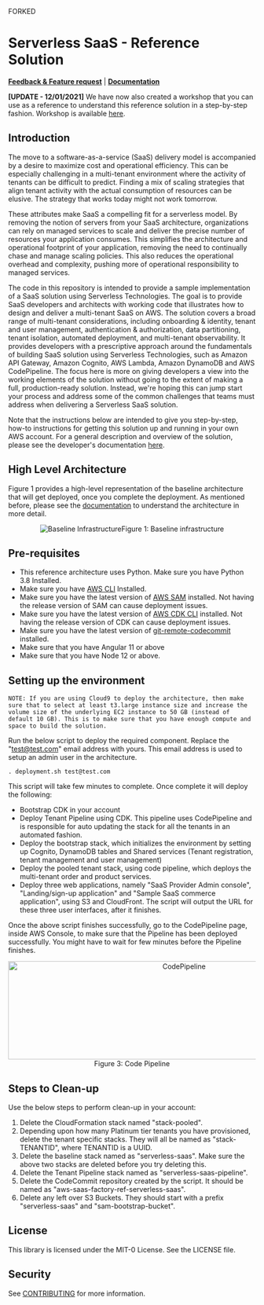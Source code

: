 FORKED

# Serverless SaaS - Reference Solution

**[Feedback & Feature request](https://github.com/aws-samples/aws-saas-factory-ref-solution-serverless-saas/issues/new)** | **[Documentation](DOCUMENTATION.md)**

**[UPDATE - 12/01/2021]** We have now also created a workshop that you can use as a reference to understand this reference solution in a step-by-step fashion. Workshop is available [here](https://github.com/aws-samples/aws-serverless-saas-workshop).

## Introduction

The move to a software-as-a-service (SaaS) delivery model is accompanied by a desire to maximize cost and operational efficiency. This can be especially challenging in a multi-tenant environment where the activity of tenants can be difficult to predict. Finding a mix of scaling strategies that align tenant activity with the actual consumption of resources can be elusive. The strategy that works today might not work tomorrow.

These attributes make SaaS a compelling fit for a serverless model. By removing the notion of servers from your SaaS architecture, organizations can rely on managed services to scale and deliver the precise number of resources your application consumes. This simplifies the architecture and operational footprint of your application, removing the need to continually chase and manage scaling policies. This also reduces the operational overhead and complexity, pushing more of operational responsibility to managed services.

The code in this repository is intended to provide a sample implementation of a SaaS solution using Serverless Technologies. The goal is to provide SaaS developers and architects with working code that illustrates how to design and deliver a multi-tenant SaaS on AWS. The solution covers a broad range of multi-tenant considerations, including onboarding & identity, tenant and user management, authentication & authorization, data partitioning, tenant isolation, automated deployment, and multi-tenant observability. It provides developers with a prescriptive approach around the fundamentals of building SaaS solution using Serverless Technologies, such as Amazon API Gateway, Amazon Cognito, AWS Lambda, Amazon DynamoDB and AWS CodePipeline. The focus here is more on giving developers a view into the working elements of the solution without going to the extent of making a full, production-ready solution. Instead, we're hoping this can jump start your process and address some of the common challenges that teams must address when delivering a Serverless SaaS solution.

Note that the instructions below are intended to give you step-by-step, how-to instructions for getting this solution up and running in your own AWS account. For a general description and overview of the solution, please see the developer's documentation [here](DOCUMENTATION.md).

## High Level Architecture

Figure 1 provides a high-level representation of the baseline architecture that will get deployed, once you complete the deployment. As mentioned before, please see the [documentation](DOCUMENTATION.md) to understand the architecture in more detail.

<p align="center"><img src="images/Baseline.png" alt="Baseline Infrastructure"/>Figure 1: Baseline infrastructure</p>

## Pre-requisites

- This reference architecture uses Python. Make sure you have Python 3.8 Installed.
- Make sure you have [AWS CLI](https://docs.aws.amazon.com/cli/latest/userguide/cli-chap-install.html) Installed.
- Make sure you have the latest version of [AWS SAM](https://docs.aws.amazon.com/serverless-application-model/latest/developerguide/serverless-sam-cli-install.html) installed. Not having the release version of SAM can cause deployment issues.
- Make sure you have the latest version of [AWS CDK CLI](https://docs.aws.amazon.com/cdk/latest/guide/cli.html) installed. Not having the release version of CDK can cause deployment issues.
- Make sure you have the latest version of [git-remote-codecommit](https://docs.aws.amazon.com/codecommit/latest/userguide/setting-up-git-remote-codecommit.html) installed.
- Make sure that you have Angular 11 or above
- Make sure that you have Node 12 or above.

## Setting up the environment

    NOTE: If you are using Cloud9 to deploy the architecture, then make sure that to select at least t3.large instance size and increase the volume size of the underlying EC2 instance to 50 GB (instead of default 10 GB). This is to make sure that you have enough compute and space to build the solution.

Run the below script to deploy the required component. Replace the "test@test.com" email address with yours. This email address is used to setup an admin user in the architecture.

```
. deployment.sh test@test.com
```

This script will take few minutes to complete. Once complete it will deploy the following:

- Bootstrap CDK in your account
- Deploy Tenant Pipeline using CDK. This pipeline uses CodePipeline and is responsible for auto updating the stack for all the tenants in an automated fashion.
- Deploy the bootstrap stack, which initializes the environment by setting up Cognito, DynamoDB tables and Shared services (Tenant registration, tenant management and user management)
- Deploy the pooled tenant stack, using code pipeline, which deploys the multi-tenant order and product services.
- Deploy three web applications, namely "SaaS Provider Admin console", "Landing/sign-up application" and "Sample SaaS commerce application", using S3 and CloudFront. The script will output the URL for these three user interfaces, after it finishes.

Once the above script finishes successfully, go to the CodePipeline page, inside AWS Console, to make sure that the Pipeline has been deployed successfully. You might have to wait for few minutes before the Pipeline finishes.

<p align="center">
    <img  width=700 height=200  src="./images/CodePipeline.png" alt="CodePipeline"/>
    <br>
    Figure 3: Code Pipeline
</p>

## Steps to Clean-up

Use the below steps to perform clean-up in your account:

1. Delete the CloudFormation stack named "stack-pooled".
2. Depending upon how many Platinum tier tenants you have provisioned, delete the tenant specific stacks. They will all be named as "stack-TENANTID", where TENANTID is a UUID.
3. Delete the baseline stack named as "serverless-saas". Make sure the above two stacks are deleted before you try deleting this.
4. Delete the Tenant Pipeline stack named as "serverless-saas-pipeline".
5. Delete the CodeCommit repository created by the script. It should be named as "aws-saas-factory-ref-serverless-saas".
6. Delete any left over S3 Buckets. They should start with a prefix "serverless-saas" and "sam-bootstrap-bucket".

## License

This library is licensed under the MIT-0 License. See the LICENSE file.

## Security

See [CONTRIBUTING](CONTRIBUTING.md#security-issue-notifications) for more information.
